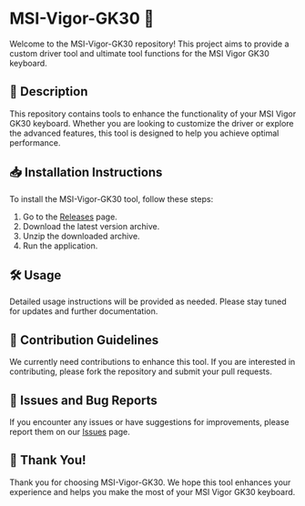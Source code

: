 # MSI-Vigor-GK30 🚀

Welcome to the MSI-Vigor-GK30 repository! This project aims to provide a custom driver tool and ultimate tool functions for the MSI Vigor GK30 keyboard.

## 📜 Description
This repository contains tools to enhance the functionality of your MSI Vigor GK30 keyboard. Whether you are looking to customize the driver or explore the advanced features, this tool is designed to help you achieve optimal performance.

## 📥 Installation Instructions
To install the MSI-Vigor-GK30 tool, follow these steps:

1. Go to the [Releases](../../releases) page.
2. Download the latest version archive.
3. Unzip the downloaded archive.
4. Run the application.

## 🛠️ Usage
Detailed usage instructions will be provided as needed. Please stay tuned for updates and further documentation.

## 🤝 Contribution Guidelines
We currently need contributions to enhance this tool. If you are interested in contributing, please fork the repository and submit your pull requests.

## 🐞 Issues and Bug Reports
If you encounter any issues or have suggestions for improvements, please report them on our [Issues](../../issues) page.

## 🌟 Thank You!
Thank you for choosing MSI-Vigor-GK30. We hope this tool enhances your experience and helps you make the most of your MSI Vigor GK30 keyboard.
